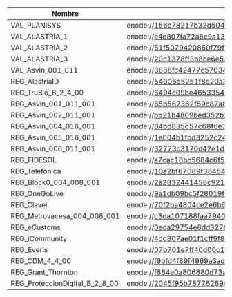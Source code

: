 | Nombre                      | Enode  |
| ---                         | ---    |
| VAL_PLANISYS                | enode://156c78217b32d5042a404a115ae726cccceaeef931144a41844f3b53389818eeda005f5ca5be5cad1b3eed8c40f12469365f488df5e7cdce1f750a5d4da84a8e@185.180.8.164:30303   |
| VAL_ALASTRIA_1              | enode://e4e807fa72a8c9a137ca89e12fa95673c68b85a02d22627b0a8d8c6cc0709aa0efcb3be62c6a62ac7e5884c6d7909191990705038f833098cf8b0509faa88151@54.220.2.15:30303     |
| VAL_ALASTRIA_2              | enode://51f5079420860f79f49645f63396b8c797882b5a0f29cd56075aecf131ef1b6a6128941a8c9e787f178cffb2ea60fbd5aa7fe884fa39e7892fcd4d0150eb1aab@54.155.199.65:30303   |
| VAL_ALASTRIA_3              | enode://20c1378ff3b8ce6e53b914a413f00e2590ee85491af529f976aef8cff96a649afff14262dee0273ed7a11ca2adc8a6f7918c0a42303a2e13cbea8a89961425ad@54.216.131.145:30303  |
| VAL_Asvin_001_011           | enode://3888fc42477c570348df07ab3013e72e438099e27ea90d9c2357d4daf9091954ebdfb8874fb6691b5f0230ca57fce95aa4baf5e1cb911ddfbb7c2e45d6514b7b@35.234.104.3:30303    |
| REG_AlastriaID              | enode://54906d5251f8d20a3639aed0b9f791ab7d476571c6ad47a7ec526cbb6df1d5a191a0a27b9749340d31d81401e285b704162940e02c126fb5d1fa8b8b9a377f7e@63.33.206.111:30303   |
| REG_TruBlo_B_2_4_00         | enode://6494c09be4653354333369a7010fed7c735742c20ce83fb9b0ca56238aa9e9dc71ce709667ed2b8e20cc5c91c88e82d91d7b86e493400a44319d729337dd4b6d@54.195.253.191:30303  |
| REG_Asvin_001_011_001       | enode://65b567362f59c87a838b2ad35ffddf682fe9c2a7189a31f280bde0182d43a0f7c6e5cdf60c7824b43d4f9a2e4ecb0df10377f3356f7ddf67b3027cbab3219075@35.234.123.138:30303  |
| REG_Asvin_002_011_001       | enode://bb21b4809bed352b257554256b46ad3b1e3a90b7babdaffab277002a876a642fb03f225096134a069c499b092ce6edb7206169541b8bdde1bfed6bb776b8334f@91.250.82.163:30303   |
| REG_Asvin_004_016_001       | enode://84bd835d57c68f6e3654e649337205b251b630bae933c3544fa59848e59747f25dfaafea6ef9671e7c2394a93b73a41d07ceb1a4e3439eac9a42d34bbd2b9f63@34.107.93.74:30303    |
| REG_Asvin_005_016_001       | enode://1e004b1fbd3252c248a6a24635941c23448e3fd347b87f373d6001feb0518dc0d5e129c6394f472ce70af5ff28b6f29b82cdfe6c96ae6c14cb4611e7d3701b8e@34.89.150.65:30303    |
| REG_Asvin_006_011_001       | enode://32773c3170d42e1d54650c31cbf8537a74966d39e4f749d8a3d7330b6333e9bf65aad47d55c912e98e503b5d88e7ab3731ce6f399fb4d4242810e08514e10496@212.15.209.189:30303  |
| REG_FIDESOL                 | enode://a7cac18bc5684c6f512b2cea22fcc65118565cc081c5056a391f5a48ad6f573b47eccc23dabea2f70721fbc14b4bde97edf5f0aecdebd6146f1290e6981c0b3d@80.34.8.215:30303     |
| REG_Telefonica              | enode://10a2bf67089f38454301b9ba004ab78e660f7faf9811c66f98d536b851bee17cc5bd7aefd0438791e4875864d1b803b13b250c5589df21ad700a3929851a5245@195.235.92.136:30303  |
| REG_Block0_004_008_001      | enode://2a2832441458c921a2ae27b3a001512f436254a6d743fc9e796e5acc44fa7583acec9ad061352b1305668c9357d35f53e1f1683ad974d36a3893e5e24551d6ff@3.66.175.69:30303     |
| REG_OneGoLive               | enode://9a1db09bc5f28019f3ab9be6d034a7324ea88ed050cc090839e3a14e5469edaffd2a5fc5ee30ca6a7706ea52387da397ee61f082514e8ffe2d1c57a0711cbef6@54.170.111.19:30303   |
| REG_Clavei                  | enode://70f2ba4804ce2e6b68232f9c277c2abb8a373274ef055eae6175885ba7866802c664ae589c35c1ad1da005cf18122ad02bacce55bcb1561f70699759381e9c1d@137.117.170.193:30303 |
| REG_Metrovacesa_004_008_001 | enode://c3da107188faa7940ada9833819d12520b4dd94cff0ca418d89e62fc90546ca7502452c7a127f657deacded2e9a67b95d18fad7a342c217ad9d5aad38f574712@18.168.169.239:30303  |
| REG_eCustoms                | enode://0eda29754e8dd32787c9693fced09da4437c4d2cf3b443bd8d68ae7723bc288e903b57ace3f8b900d7b761c1fbd82ff368815d1d7b43f0ecd53f3a3259ab60ea@34.79.79.148:30303    |
| REG_iCommunity                | enode://4dd807ae01f1cff9f82cb454fe0c0deaa60ad5a8241d2031361ede6b141b42c95048b2a3ba2772d1f2404e9cf0f7a8cb128646c810fe7747ca3df73f75f8a47d@15.236.219.22:30303   |
| REG_Everis                  | enode://07b701e7ff40d00c1bfd456e9338545f47f42a67e98719515961437443fca46f00cc8416f440b33f4161f64aaccef8737aedd19541190f94220802ef89be9d8a@13.37.237.115:30303   |
| REG_CDM_4_4_00              | enode://f9bfd4f89f4969a3ad7fe7d7052e0135f2f80681af343ffc1a599a99c46a82b82536fa0e39c3e08eeae715f77dee88777eeae5b574ffd653c8fdfeb0f1238569@52.47.79.5:30303      |
| REG_Grant_Thornton          | enode://f884e0a806880d73a236871be233f8e009d83f2b71503baf68f9402423228f8c1f70b5eddb74545cde0969413857004d78100e0a5e3d80ff0996fd10c2014e70@52.48.241.156:30303   |
| REG_ProteccionDigital_B_2_8_00 | enode://2045f95b78776269e6bac37e353d1d9877e671d79a83eac419017d709930ac5b94d2e0c66acf94875169bf9cbd800457eca1208df0ab2120e30f30945253ab2b@54.171.101.63:30303 |
